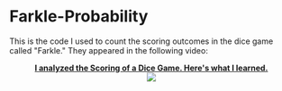 # Farkle-Probability

This is the code I used to count the scoring outcomes in the dice game called "Farkle." They appeared in the following video:

<p align="center">
    <a href="https://youtu.be/zBa5TWXfDEo">
        <b>I analyzed the Scoring of a Dice Game. Here's what I learned.</b></br>
        <img src="https://img.youtube.com/vi/zBa5TWXfDEo/mqdefault.jpg">
    </a>
</p>
